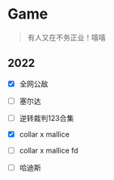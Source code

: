 # Game

> 有人又在不务正业！嘻嘻

## 2022

- [x] 全网公敌
- [ ] 塞尔达
- [ ] 逆转裁判123合集
- [x] collar x mallice
- [ ] collar x mallice fd
- [ ] 哈迪斯

